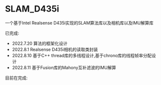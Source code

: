 # SLAM_D435i
一个基于Intel Realsense D435i实现的SLAM算法库以及相机库以及IMU解算库

已完成: 
- 2022.7.20 算法的框架化设计
- 2022.8.1 Realsense D435i相机的读取类封装
- 2022.8.10 基于C++ thread库的多线程设计,基于chrono库的线程帧率分配设计
- 2022.8.11 基于Fusion库的Mahony互补滤波的IMU解算

目前在完成:
